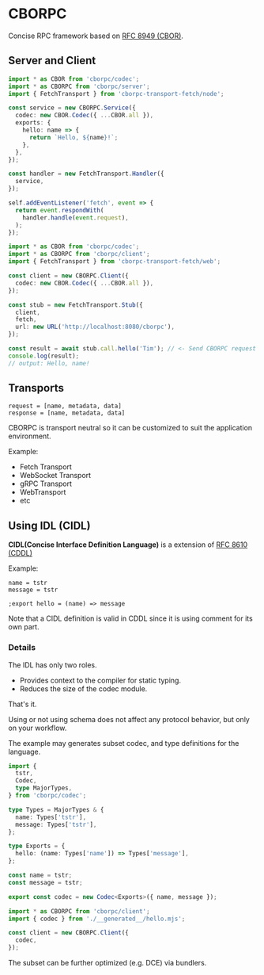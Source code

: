 # CBORPC

Concise RPC framework based on [RFC 8949 (CBOR)](https://www.rfc-editor.org/rfc/rfc8949.html).

## Server and Client

```ts
import * as CBOR from 'cborpc/codec';
import * as CBORPC from 'cborpc/server';
import { FetchTransport } from 'cborpc-transport-fetch/node';

const service = new CBORPC.Service({
  codec: new CBOR.Codec({ ...CBOR.all }),
  exports: {
    hello: name => {
      return `Hello, ${name}!`;
    },
  },
});

const handler = new FetchTransport.Handler({
  service,
});

self.addEventListener('fetch', event => {
  return event.respondWith(
    handler.handle(event.request),
  );
});
```

```ts
import * as CBOR from 'cborpc/codec';
import * as CBORPC from 'cborpc/client';
import { FetchTransport } from 'cborpc-transport-fetch/web';

const client = new CBORPC.Client({
  codec: new CBOR.Codec({ ...CBOR.all }),
});

const stub = new FetchTransport.Stub({
  client,
  fetch,
  url: new URL('http://localhost:8080/cborpc'),
});

const result = await stub.call.hello('Tim'); // <- Send CBORPC request via a proxy
console.log(result);
// output: Hello, name!
```

## Transports

```
request = [name, metadata, data]
response = [name, metadata, data]
```

CBORPC is transport neutral so it can be customized to suit the application environment.

Example:
- Fetch Transport
- WebSocket Transport
- gRPC Transport
- WebTransport
- etc

## Using IDL (CIDL)

**CIDL(Concise Interface Definition Language)** is a extension of [RFC 8610 (CDDL)](https://datatracker.ietf.org/doc/html/rfc8610)

Example:

```cddl
name = tstr
message = tstr

;export hello = (name) => message
```

Note that a CIDL definition is valid in CDDL since it is using comment for its own part.

### Details

The IDL has only two roles.
- Provides context to the compiler for static typing.
- Reduces the size of the codec module.

That's it.

Using or not using schema does not affect any protocol behavior, but only on your workflow.

The example may generates subset codec, and type definitions for the language.

```ts
import {
  tstr,
  Codec,
  type MajorTypes,
} from 'cborpc/codec';

type Types = MajorTypes & {
  name: Types['tstr'],
  message: Types['tstr'],
};

type Exports = {
  hello: (name: Types['name']) => Types['message'],
};

const name = tstr;
const message = tstr;

export const codec = new Codec<Exports>({ name, message });
```

```ts
import * as CBORPC from 'cborpc/client';
import { codec } from './__generated__/hello.mjs';

const client = new CBORPC.Client({
  codec,
});
```

The subset can be further optimized (e.g. DCE) via bundlers.
